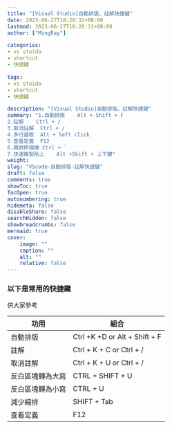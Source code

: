 ```yaml
---
title: "[Visual Studio]自動排版、註解快捷鍵"
date: 2023-06-27T18:20:31+08:00
lastmod: 2023-06-27T18:20:31+08:00
author: ["MingRay"]

categories:
- vs stuido
- shortcut
- 快捷鍵

tags:
- vs stuido
- shortcut
- 快捷鍵

description: "[Visual Studio]自動排版、註解快捷鍵"
summary: "1.自動排版	Alt + Shift + F
2.註解	Ctrl + /
3.取消註解	Ctrl + /
4.多行選取	Alt + left click
5.查看定義	F12
6.開啟終端機	Ctrl + `
7.快速複製貼上	Alt +Shift + 上下鍵" 
weight: 
slug: "VScode-自動排版-註解快捷鍵"
draft: false 
comments: true
showToc: true 
TocOpen: true 
autonumbering: true 
hidemeta: false 
disableShare: false 
searchHidden: false 
showbreadcrumbs: false 
mermaid: true
cover:
    image: ""
    caption: ""
    alt: ""
    relative: false
---
```


### 以下是常用的快捷鍵

供大家參考

|功用|組合|
|-|-|
自動排版| Ctrl +K +D or Alt + Shift + F
註解| Ctrl + K + C or Ctrl + /
取消註解| Ctrl + K + U or Ctrl + /
反白區塊轉為大寫| CTRL + SHIFT + U
反白區塊轉為小寫| CTRL + U
減少縮排| SHIFT + Tab
查看定義| F12
